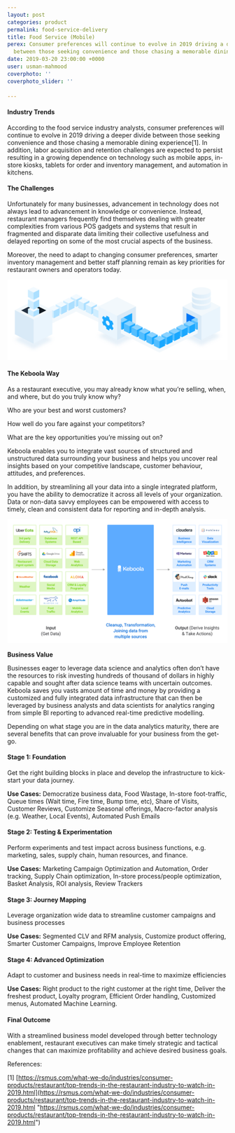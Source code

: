 ```yaml
---
layout: post
categories: product
permalink: food-service-delivery
title: Food Service (Mobile)
perex: Consumer preferences will continue to evolve in 2019 driving a deeper divide
  between those seeking convenience and those chasing a memorable dining experience
date: 2019-03-20 23:00:00 +0000
user: usman-mahmood
coverphoto: ''
coverphoto_slider: ''

---
```

#### **Industry Trends**

According to the food service industry analysts, consumer preferences will continue to evolve in 2019 driving a deeper divide between those seeking convenience and those chasing a memorable dining experience\[1\]. In addition, labor acquisition and retention challenges are expected to persist resulting in a growing dependence on technology such as mobile apps, in-store kiosks, tablets for order and inventory management, and automation in kitchens.

#### **The Challenges**

Unfortunately for many businesses, advancement in technology does not always lead to advancement in knowledge or convenience. Instead, restaurant managers frequently find themselves dealing with greater complexities from various POS gadgets and systems that result in fragmented and disparate data limiting their collective usefulness and delayed reporting on some of the most crucial aspects of the business.

Moreover, the need to adapt to changing consumer preferences, smarter inventory management and better staff planning remain as key priorities for restaurant owners and operators today.

![](/uploads/ETL_illustration.png)

#### **The Keboola Way**

As a restaurant executive, you may already know what you’re selling, when, and where, but do you truly know why?

Who are your best and worst customers?

How well do you fare against your competitors?

What are the key opportunities you’re missing out on?

Keboola enables you to integrate vast sources of structured and unstructured data surrounding your business and helps you uncover real insights based on your competitive landscape, customer behaviour, attitudes, and preferences.

In addition, by streamlining all your data into a single integrated platform, you have the ability to democratize it across all levels of your organization. Data or non-data savvy employees can be empowered with access to timely, clean and consistent data for reporting and in-depth analysis.

![](/uploads/delivery.png)

**Business Value**

Businesses eager to leverage data science and analytics often don’t have the resources to risk investing hundreds of thousand of dollars in highly capable and sought after data science teams with uncertain outcomes. Keboola saves you vasts amount of time and money by providing a customized and fully integrated data infrastructure that can then be leveraged by business analysts and data scientists for analytics ranging from simple BI reporting to advanced real-time predictive modelling.

Depending on what stage you are in the data analytics maturity, there are several benefits that can prove invaluable for your business from the get-go.

#### **Stage 1: Foundation**

Get the right building blocks in place and develop the infrastructure to kick-start your data journey.

**Use Cases:** Democratize business data, Food Wastage, In-store foot-traffic, Queue times (Wait time, Fire time, Bump time, etc), Share of Visits, Customer Reviews, Customize Seasonal offerings, Macro-factor analysis (e.g. Weather, Local Events), Automated Push Emails

#### **Stage 2: Testing & Experimentation**

Perform experiments and test impact across business functions, e.g. marketing, sales, supply chain, human resources, and finance.

**Use Cases:** Marketing Campaign Optimization and Automation, Order tracking, Supply Chain optimization, In-store process/people optimization, Basket Analysis, ROI analysis, Review Trackers

#### **Stage 3: Journey Mapping**

Leverage organization wide data to streamline customer campaigns and business processes

**Use Cases:** Segmented CLV and RFM analysis, Customize product offering, Smarter Customer Campaigns, Improve Employee Retention

#### **Stage 4: Advanced Optimization**

Adapt to customer and business needs in real-time to maximize efficiencies

**Use Cases:** Right product to the right customer at the right time, Deliver the freshest product, Loyalty program, Efficient Order handling, Customized menus, Automated Machine Learning.

#### **Final Outcome**

With a streamlined business model developed through better technology enablement, restaurant executives can make timely strategic and tactical changes that can maximize profitability and achieve desired business goals.

  
References:

\[1\] [https://rsmus.com/what-we-do/industries/consumer-products/restaurant/top-trends-in-the-restaurant-industry-to-watch-in-2019.html](https://rsmus.com/what-we-do/industries/consumer-products/restaurant/top-trends-in-the-restaurant-industry-to-watch-in-2019.html "https://rsmus.com/what-we-do/industries/consumer-products/restaurant/top-trends-in-the-restaurant-industry-to-watch-in-2019.html")